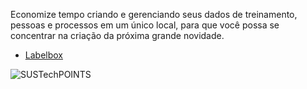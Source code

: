 Economize tempo criando e gerenciando seus dados de treinamento, pessoas e processos em um único local, para que você possa se concentrar na criação da próxima grande novidade.


- [Labelbox](https://labelbox.com/)



<img align="center"  src="https://images.ctfassets.net/j20krz61k3rk/3k2vp8kwBZsLh4GD9ZCKkE/9a0e7f51c6f05913b6ea69ea8f8bd8bc/the-most-powerful-annotation-tools-at-your-fingertips.png" alt="SUSTechPOINTS">